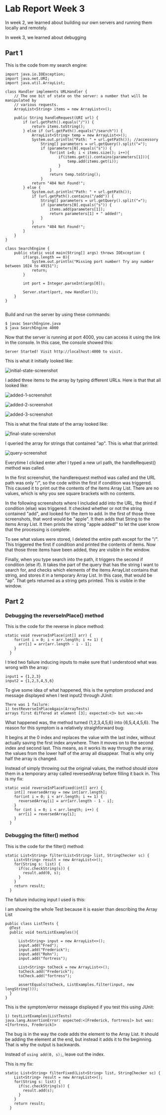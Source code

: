 # Lab Report Week 3

In week 2, we learned about building our own servers and running them locally and remotely. 

In week 3, we learned about debugging

## Part 1

This is the code from my search engine: 
```
import java.io.IOException;
import java.net.URI;
import java.util.ArrayList;

class Handler implements URLHandler {
    // The one bit of state on the server: a number that will be manipulated by
    // various requests.
    ArrayList<String> items = new ArrayList<>();

    public String handleRequest(URI url) {
        if (url.getPath().equals("/")) {
            return items.toString();
        } else if (url.getPath().equals("/search")) {
            ArrayList<String> temp = new ArrayList<>();
            System.out.println("Path: " + url.getPath()); //accessory
                String[] parameters = url.getQuery().split("="); 
                if (parameters[0].equals("s")) {
                    for(int i=0; i < items.size(); i++){
                        if(items.get(i).contains(parameters[1])){
                            temp.add(items.get(i));
                        }
                    }
                    return temp.toString();
                }
            return "404 Not Found!";
        } else {
            System.out.println("Path: " + url.getPath());
            if (url.getPath().contains("/add")) {
                String[] parameters = url.getQuery().split("="); 
                if (parameters[0].equals("s")) {
                    items.add(parameters[1]);
                    return parameters[1] + " added!";
                }
            }
            return "404 Not Found!";
        }
    }
}

class SearchEngine {
    public static void main(String[] args) throws IOException {
        if(args.length == 0){
            System.out.println("Missing port number! Try any number between 1024 to 49151");
            return;
        }

        int port = Integer.parseInt(args[0]);

        Server.start(port, new Handler());
    }
}


```

Build and run the server by using these commands:
```
$ javac SearchEngine.java
$ java SearchEngine 4000
```
Now that the server is running at port 4000, you can access it using the link in the console. In this case, the console showed this: 
```
Server Started! Visit http://localhost:4000 to visit.
```

This is what it initially looked like: 

![initial-state-screenshot](week-3-photos/initial-state-screenshot.png)

I added three items to the array by typing different URLs. Here is that that all looked like: 

![added-1-screenshot](week-3-photos/added-1-screenshot.png)

![added-2-screenshot](week-3-photos/added-2-screenshot.png)

![added-3-screenshot](week-3-photos/added-3-screenshot.png)

This is what the final state of the array looked like: 

![final-state-screenshot](week-3-photos/final-state-screenshot.png)

I queried the array for strings that contained "ap". This is what that printed: 

![query-screenshot](week-3-photos/query-screenshot.png)

Everytime I clicked enter after I typed a new url path, the handleRequest() method was called. 

In the first screenshot, the handlerequest method was called and the URL path was only "/", so the code within the first if condition was triggered. This caused it to print out the contents of the items Array List. There are no values, which is why you see square brackets with no contents. 

In the following screenshots where I included add into the URL, the third if condition (else) was triggered. It checked whether or not the string contained "add", and looked for the item to add. In the first of those three screenshots, that word would be "apple". It then adds that String to the items Array List. It then prints the string "apple added!" to let the user know that the processing is complete. 

To see what values were stored, I deleted the entire path except for the "/". This triggered the first if condition and printed the contents of items. Now that those three items have been added, they are visible in the window. 

Finally, when you type search into the path, it triggers the second if condition (else if). It takes the part of the query that has the string I want to search for, and checks which elements of the items ArrayList contains that string, and stores it in a temporary Array List. In this case, that would be "ap". That gets returned as a string gets printed. This is visible in the window. 

## Part 2

### Debugging the reverseInPlace() method

This is the code for the reverse in place method:

```
static void reverseInPlace(int[] arr) {
    for(int i = 0; i < arr.length; i += 1) {
      arr[i] = arr[arr.length - i - 1];
    }
  }
```

I tried two failure inducing inputs to make sure that I understood what was wrong with the array:

```
input1 = {1,2,3}
input2 = {1,2,3,4,5,6}
```
To give some idea of what happened, this is the symptom produced and message displayed when I test input2 through JUnit: 
```
There was 1 failure:
1) testReverseInPlaceAgain(ArrayTests)
arrays first differed at element [3]; expected:<3> but was:<4>
```
What happened was, the method turned {1,2,3,4,5,6} into {6,5,4,4,5,6}. The reason for this symptom is a relatively straighforward bug: 

It begins at the 0 index and replaces the value with the last index, without actually saving the first index anywhere. Then it moves on to the second index and second last. This means, as it works its way through the array, the values from the lower half of the array all disappear. That is why only half the array is changed. 

Instead of simply throwing out the original values, the method should store them in a temporary array called reversedArray before filling it back in. This is my fix:

```
static void reverseInPlaceFixed(int[] arr) {
    int[] reversedArray = new int[arr.length];
    for(int i = 0; i < arr.length; i += 1) {
      reversedArray[i] = arr[arr.length - 1 - i];
    }
    for (int i = 0; i < arr.length; i++) {
      arr[i] = reversedArray[i];
    }
  }
```

### Debugging the filter() method

This is the code for the filter() method: 

```
static List<String> filter(List<String> list, StringChecker sc) {
    List<String> result = new ArrayList<>();
    for(String s: list) {
      if(sc.checkString(s)) {
        result.add(0, s);
      }
    }
    return result;
  }
  ```

  The failure inducing input I used is this:

  I am showing the whole Test because it is easier than describing the Array List
  ```
  public class ListTests {
    @Test
    public void testListExamples(){

        List<String> input = new ArrayList<>();
        input.add("Fred");
        input.add("Frederick");
        input.add("Rohn");
        input.add("fortress");

        List<String> toCheck = new ArrayList<>();
        toCheck.add("Frederick");
        toCheck.add("fortress");
        
        assertEquals(toCheck, ListExamples.filter(input, new longString()));
    }
}
  ```

  This is the symptom/error message displayed if you test this using JUnit: 

  ```
  1) testListExamples(ListTests)
java.lang.AssertionError: expected:<[Frederick, fortress]> but was:<[fortress, Frederick]>
```

The bug is in the way the code adds the element to the Array List. It should be adding the element at the end, but instead it adds it to the beginning. That is why the output is backwards.

Instead of `using add(0, s);`, leave out the index. 

This is my fix: 

```
static List<String> filterFixed(List<String> list, StringChecker sc) {
    List<String> result = new ArrayList<>();
    for(String s: list) {
      if(sc.checkString(s)) {
        result.add(s);
      }
    }
    return result;
  }
  ```



